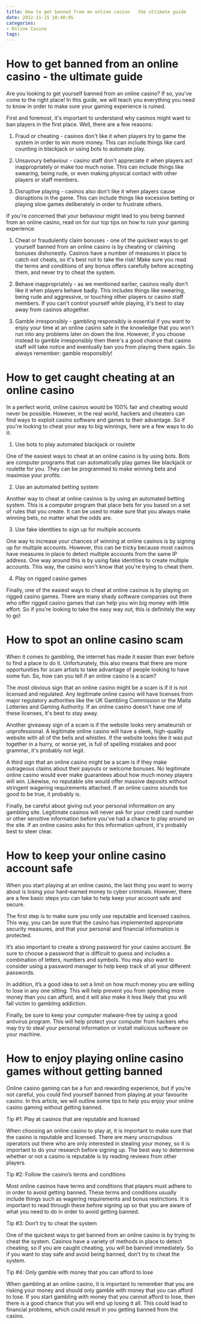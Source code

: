 ```yaml
---
title: How to get banned from an online casino   the ultimate guide
date: 2022-11-15 18:40:05
categories:
- Online Casino
tags:
---
```



#  How to get banned from an online casino - the ultimate guide

Are you looking to get yourself banned from an online casino? If so, you've come to the right place! In this guide, we will teach you everything you need to know in order to make sure your gaming experience is ruined.

First and foremost, it's important to understand why casinos might want to ban players in the first place. Well, there are a few reasons:

1. Fraud or cheating - casinos don't like it when players try to game the system in order to win more money. This can include things like card counting in blackjack or using bots to automate play.

2. Unsavoury behaviour - casino staff don't appreciate it when players act inappropriately or make too much noise. This can include things like swearing, being rude, or even making physical contact with other players or staff members.

3. Disruptive playing - casinos also don't like it when players cause disruptions in the game. This can include things like excessive betting or playing slow games deliberately in order to frustrate others.

If you're concerned that your behaviour might lead to you being banned from an online casino, read on for our top tips on how to ruin your gaming experience.

1. Cheat or fraudulently claim bonuses - one of the quickest ways to get yourself banned from an online casino is by cheating or claiming bonuses dishonestly. Casinos have a number of measures in place to catch out cheats, so it's best not to take the risk! Make sure you read the terms and conditions of any bonus offers carefully before accepting them, and never try to cheat the system.

2. Behave inappropriately - as we mentioned earlier, casinos really don't like it when players behave badly. This includes things like swearing, being rude and aggressive, or touching other players or casino staff members. If you can't control yourself while playing, it's best to stay away from casinos altogether.

3. Gamble irresponsibly - gambling responsibly is essential if you want to enjoy your time at an online casino safe in the knowledge that you won't run into any problems later on down the line. However, if you choose instead to gamble irresponsibly then there's a good chance that casino staff will take notice and eventually ban you from playing there again. So always remember: gamble responsibly!

#  How to get caught cheating at an online casino

In a perfect world, online casinos would be 100% fair and cheating would never be possible. However, in the real world, hackers and cheaters can find ways to exploit casino software and games to their advantage. So if you're looking to cheat your way to big winnings, here are a few ways to do it:

1. Use bots to play automated blackjack or roulette

One of the easiest ways to cheat at an online casino is by using bots. Bots are computer programs that can automatically play games like blackjack or roulette for you. They can be programmed to make winning bets and maximise your profits.

2. Use an automated betting system

Another way to cheat at online casinos is by using an automated betting system. This is a computer program that place bets for you based on a set of rules that you create. It can be used to make sure that you always make winning bets, no matter what the odds are.

3. Use fake identities to sign up for multiple accounts

One way to increase your chances of winning at online casinos is by signing up for multiple accounts. However, this can be tricky because most casinos have measures in place to detect multiple accounts from the same IP address. One way around this is by using fake identities to create multiple accounts. This way, the casino won't know that you're trying to cheat them.

4. Play on rigged casino games

Finally, one of the easiest ways to cheat at online casinos is by playing on rigged casino games. There are many shady software companies out there who offer rigged casino games that can help you win big money with little effort. So if you're looking to take the easy way out, this is definitely the way to go!

#  How to spot an online casino scam

When it comes to gambling, the internet has made it easier than ever before to find a place to do it. Unfortunately, this also means that there are more opportunities for scam artists to take advantage of people looking to have some fun. So, how can you tell if an online casino is a scam?

The most obvious sign that an online casino might be a scam is if it is not licensed and regulated. Any legitimate online casino will have licenses from major regulatory authorities like the UK Gambling Commission or the Malta Lotteries and Gaming Authority. If an online casino doesn't have one of these licenses, it's best to stay away.

Another giveaway sign of a scam is if the website looks very amateurish or unprofessional. A legitimate online casino will have a sleek, high-quality website with all of the bells and whistles. If the website looks like it was put together in a hurry, or worse yet, is full of spelling mistakes and poor grammar, it's probably not legit.

A third sign that an online casino might be a scam is if they make outrageous claims about their payouts or welcome bonuses. No legitimate online casino would ever make guarantees about how much money players will win. Likewise, no reputable site would offer massive deposits without stringent wagering requirements attached. If an online casino sounds too good to be true, it probably is.

Finally, be careful about giving out your personal information on any gambling site. Legitimate casinos will never ask for your credit card number or other sensitive information before you've had a chance to play around on the site. If an online casino asks for this information upfront, it's probably best to steer clear.

#  How to keep your online casino account safe

When you start playing at an online casino, the last thing you want to worry about is losing your hard-earned money to cyber criminals. However, there are a few basic steps you can take to help keep your account safe and secure.

The first step is to make sure you only use reputable and licensed casinos. This way, you can be sure that the casino has implemented appropriate security measures, and that your personal and financial information is protected.

It’s also important to create a strong password for your casino account. Be sure to choose a password that is difficult to guess and includes a combination of letters, numbers and symbols. You may also want to consider using a password manager to help keep track of all your different passwords.

In addition, it’s a good idea to set a limit on how much money you are willing to lose in any one sitting. This will help prevent you from spending more money than you can afford, and it will also make it less likely that you will fall victim to gambling addiction.

Finally, be sure to keep your computer malware-free by using a good antivirus program. This will help protect your computer from hackers who may try to steal your personal information or install malicious software on your machine.

#  How to enjoy playing online casino games without getting banned

Online casino gaming can be a fun and rewarding experience, but if you’re not careful, you could find yourself banned from playing at your favourite casino. In this article, we will outline some tips to help you enjoy your online casino gaming without getting banned.

Tip #1: Play at casinos that are reputable and licensed

When choosing an online casino to play at, it is important to make sure that the casino is reputable and licensed. There are many unscrupulous operators out there who are only interested in stealing your money, so it is important to do your research before signing up. The best way to determine whether or not a casino is reputable is by reading reviews from other players.

Tip #2: Follow the casino’s terms and conditions

Most online casinos have terms and conditions that players must adhere to in order to avoid getting banned. These terms and conditions usually include things such as wagering requirements and bonus restrictions. It is important to read through these before signing up so that you are aware of what you need to do in order to avoid getting banned.

Tip #3: Don’t try to cheat the system

One of the quickest ways to get banned from an online casino is by trying to cheat the system. Casinos have a variety of methods in place to detect cheating, so if you are caught cheating, you will be banned immediately. So if you want to stay safe and avoid being banned, don’t try to cheat the system.

Tip #4: Only gamble with money that you can afford to lose

When gambling at an online casino, it is important to remember that you are risking your money and should only gamble with money that you can afford to lose. If you start gambling with money that you cannot afford to lose, then there is a good chance that you will end up losing it all. This could lead to financial problems, which could result in you getting banned from the casino.